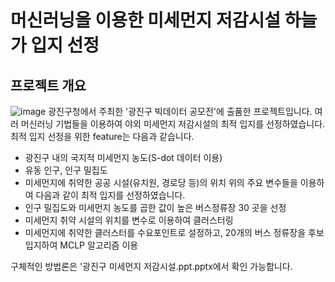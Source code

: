 # 머신러닝을 이용한 미세먼지 저감시설 하늘가 입지 선정
## 프로젝트 개요
![image](https://github.com/truestar2001/portfolio/assets/80587844/943996b3-965e-48fd-b7eb-a90c089b0719)
광진구청에서 주최한 '광진구 빅데이터 공모전'에 출품한 프로젝트입니다. 여러 머신러닝 기법들을 이용하여 야외 미세먼지 저감시설의 최적 입지를 선정하였습니다. 최적 입지 선정을 위한 feature는 다음과 같습니다.
* 광진구 내의 국지적 미세먼지 농도(S-dot 데이터 이용)
* 유동 인구, 인구 밀집도
* 미세먼지에 취약한 공공 시설(유치원, 경로당 등)의 위치
위의 주요 변수들을 이용하여 다음과 같이 최적 입지를 선정하였습니다.
* 인구 밀집도와 미세먼지 농도를 곱한 값이 높은 버스정류장 30 곳을 선정
* 미세먼지 취약 시설의 위치를 변수로 이용하여 클러스터링
* 미세먼지에 취약한 클러스터를 수요포인트로 설정하고, 20개의 버스 정류장을 후보 입지하여 MCLP 알고리즘 이용

구체적인 방법론은 '광진구 미세먼지 저감시설.ppt.pptx에서 확인 가능합니다.




